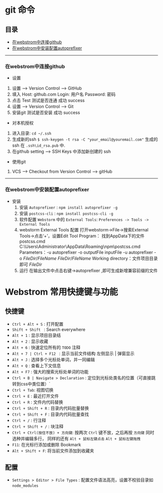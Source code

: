 # git 命令

## 目录
  + [在webstrom中连接github](#在webstrom中连接github)
  + [在webstrom中安装配置autoprefixer](#在webstrom中安装配置autoprefixer)

-------------------

### 在webstrom中连接github
+ 设置
 1. 设置 --> Version Control --> GitHub
 2. 填入 Host: github.com  Login: 用户名  Password: 密码
 3. 点击 Test 测试是否连通  成功 success
 4. 设置 --> Version Control --> Git 
 5. 安装git  测试是否安装 成功 success
+ 对本机授权
 1. 进入目录: `cd ~/.ssh` 
 2. 生成新的ssh `$ ssh-keygen -t rsa -C "your_email@youremail.com"`  生成的ssh 在 `.ssh\id_rsa.pub` 中.
 3. 在github setting --> SSH Keys 中添加新创建的 ssh
+ 使用git
 1. VCS --> Checkout from Version Control --> gitHub

 -------------

 ### 在webstrom中安装配置autoprefixer

 + 安装
    1. 安装 `Autoprefixer` : `npm install autoprefixer -g`
    2. 安装 `postcss-cli` : `npm install postcss-cli -g`
    3. 软件配置 `Webstorm` 中的 `External Tools`:
        `Preferences -> Tools -> External Tools`
    4. webstorm External Tools 配置
      打开webstorm->File->搜索External Tools->点击‘+’，设置Edit Tool
      Program： 找到AppData下的文件postcss.cmd
        C:\Users\Administrator\AppData\Roaming\npm\postcss.cmd
      Parameters：-u autoprefixer -o outputFile inputFile
         -u autoprefixer -o $FileDir$/$FileName$  $FileDir$/$FileName$
      Working directory：文件项目目录即可
         $FileDir$
    5. 运行
     在输出文件中点击右键->autoprefixer ,即可生成新增兼容前缀的文件

# Webstrom 常用快捷键与功能

## 快捷键

+ `Ctrl + Alt + S` : 打开配置
+  `Shift + Shift ` : Search everywhere
+ `Alt + 1` : 显示项目目录结
+ `Alt + 2` : 显示收藏
+ `Alt + 6` : 快速定位所有的 `TODO` 注释
+ `Alt + 7 | Ctrl + F12 ` : 显示当前文件结构 左侧显示 | 弹窗显示
+ `Alt + J` : 选择多个光标处单词，并一同编辑
+ `Alt + Q` : 查看上下文信息
+ `Alt + F7` : 强大的搜索光标处单词的功能
+ `Ctrl + B | Navigate > Declaration` : 定位到光标处类名的位置（可直接跳转到css中类位置）`
+ `Ctrl + Tab`: 视图切换
+ `Ctrl + E` : 最近打开文件
+ `Ctrl + R` : 文件内代码替换
+ `Ctrl + Shift + R` : 目录内代码批量替换
+ `Ctrl + Shift + F` : 目录内代码批量查找
+ `Ctrl + /` : 行注释
+ `Ctrl + Shift + /` : 块注释
+ `Ctrl + Ctrl(按住不放) + 方向键`: 按两次 `Ctrl` 键不放，之后再按 `方向键` 同时选种并编辑多行， 同样的还有 `Alt + 鼠标左键点击` `Alt + 鼠标左键拖拽`
+ `F11`: 在光标行添加或删除 Bookmark
+ `Alt + Shift + F`: 将当前文件添加到收藏夹

## 配置

+ `Settings > Editor > File Types` : 配置文件语法高亮，设置不校验目录如 `node_modules `
